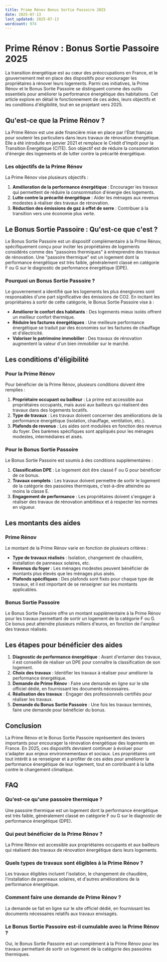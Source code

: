 ```yaml
---
title: Prime Rénov Bonus Sortie Passoire 2025
date: 2025-07-13
last_updated: 2025-07-13
wordcount: 974
---
```


# Prime Rénov : Bonus Sortie Passoire 2025

La transition énergétique est au cœur des préoccupations en France, et le gouvernement met en place des dispositifs pour encourager les propriétaires à rénover leurs logements. Parmi ces initiatives, la Prime Rénov et le Bonus Sortie Passoire se distinguent comme des outils essentiels pour améliorer la performance énergétique des habitations. Cet article explore en détail le fonctionnement de ces aides, leurs objectifs et les conditions d'éligibilité, tout en se projetant vers 2025.

## Qu'est-ce que la Prime Rénov ?

La Prime Rénov est une aide financière mise en place par l'État français pour soutenir les particuliers dans leurs travaux de rénovation énergétique. Elle a été introduite en janvier 2021 et remplace le Crédit d'Impôt pour la Transition Énergétique (CITE). Son objectif est de réduire la consommation d'énergie des logements et de lutter contre la précarité énergétique.

### Les objectifs de la Prime Rénov

La Prime Rénov vise plusieurs objectifs :

1. **Amélioration de la performance énergétique** : Encourager les travaux qui permettent de réduire la consommation d'énergie des logements.
2. **Lutte contre la précarité énergétique** : Aider les ménages aux revenus modestes à réaliser des travaux de rénovation.
3. **Réduction des émissions de gaz à effet de serre** : Contribuer à la transition vers une économie plus verte.

## Le Bonus Sortie Passoire : Qu'est-ce que c'est ?

Le Bonus Sortie Passoire est un dispositif complémentaire à la Prime Rénov, spécifiquement conçu pour inciter les propriétaires de logements considérés comme des "passoires thermiques" à entreprendre des travaux de rénovation. Une "passoire thermique" est un logement dont la performance énergétique est très faible, généralement classé en catégorie F ou G sur le diagnostic de performance énergétique (DPE).

### Pourquoi un Bonus Sortie Passoire ?

Le gouvernement a identifié que les logements les plus énergivores sont responsables d'une part significative des émissions de CO2. En incitant les propriétaires à sortir de cette catégorie, le Bonus Sortie Passoire vise à :

- **Améliorer le confort des habitants** : Des logements mieux isolés offrent un meilleur confort thermique.
- **Réduire les factures énergétiques** : Une meilleure performance énergétique se traduit par des économies sur les factures de chauffage et d'électricité.
- **Valoriser le patrimoine immobilier** : Des travaux de rénovation augmentent la valeur d'un bien immobilier sur le marché.

## Les conditions d'éligibilité

### Pour la Prime Rénov

Pour bénéficier de la Prime Rénov, plusieurs conditions doivent être remplies :

1. **Propriétaire occupant ou bailleur** : La prime est accessible aux propriétaires occupants, mais aussi aux bailleurs qui réalisent des travaux dans des logements locatifs.
2. **Type de travaux** : Les travaux doivent concerner des améliorations de la performance énergétique (isolation, chauffage, ventilation, etc.).
3. **Plafonds de revenus** : Les aides sont modulées en fonction des revenus du foyer. Des barèmes spécifiques sont appliqués pour les ménages modestes, intermédiaires et aisés.

### Pour le Bonus Sortie Passoire

Le Bonus Sortie Passoire est soumis à des conditions supplémentaires :

1. **Classification DPE** : Le logement doit être classé F ou G pour bénéficier de ce bonus.
2. **Travaux complets** : Les travaux doivent permettre de sortir le logement de la catégorie des passoires thermiques, c'est-à-dire atteindre au moins la classe E.
3. **Engagement de performance** : Les propriétaires doivent s'engager à réaliser des travaux de rénovation ambitieux et à respecter les normes en vigueur.

## Les montants des aides

### Prime Rénov

Le montant de la Prime Rénov varie en fonction de plusieurs critères :

- **Type de travaux réalisés** : Isolation, changement de chaudière, installation de panneaux solaires, etc.
- **Revenus du foyer** : Les ménages modestes peuvent bénéficier de montants plus élevés que les ménages plus aisés.
- **Plafonds spécifiques** : Des plafonds sont fixés pour chaque type de travaux, et il est important de se renseigner sur les montants applicables.

### Bonus Sortie Passoire

Le Bonus Sortie Passoire offre un montant supplémentaire à la Prime Rénov pour les travaux permettant de sortir un logement de la catégorie F ou G. Ce bonus peut atteindre plusieurs milliers d'euros, en fonction de l'ampleur des travaux réalisés.

## Les étapes pour bénéficier des aides

1. **Diagnostic de performance énergétique** : Avant d'entamer des travaux, il est conseillé de réaliser un DPE pour connaître la classification de son logement.
2. **Choix des travaux** : Identifier les travaux à réaliser pour améliorer la performance énergétique.
3. **Demande de Prime Rénov** : Faire une demande en ligne sur le site officiel dédié, en fournissant les documents nécessaires.
4. **Réalisation des travaux** : Engager des professionnels certifiés pour réaliser les travaux.
5. **Demande du Bonus Sortie Passoire** : Une fois les travaux terminés, faire une demande pour bénéficier du bonus.

## Conclusion

La Prime Rénov et le Bonus Sortie Passoire représentent des leviers importants pour encourager la rénovation énergétique des logements en France. En 2025, ces dispositifs devraient continuer à évoluer pour s'adapter aux enjeux environnementaux et sociaux. Les propriétaires ont tout intérêt à se renseigner et à profiter de ces aides pour améliorer la performance énergétique de leur logement, tout en contribuant à la lutte contre le changement climatique.

## FAQ

### Qu'est-ce qu'une passoire thermique ?

Une passoire thermique est un logement dont la performance énergétique est très faible, généralement classé en catégorie F ou G sur le diagnostic de performance énergétique (DPE).

### Qui peut bénéficier de la Prime Rénov ?

La Prime Rénov est accessible aux propriétaires occupants et aux bailleurs qui réalisent des travaux de rénovation énergétique dans leurs logements.

### Quels types de travaux sont éligibles à la Prime Rénov ?

Les travaux éligibles incluent l'isolation, le changement de chaudière, l'installation de panneaux solaires, et d'autres améliorations de la performance énergétique.

### Comment faire une demande de Prime Rénov ?

La demande se fait en ligne sur le site officiel dédié, en fournissant les documents nécessaires relatifs aux travaux envisagés.

### Le Bonus Sortie Passoire est-il cumulable avec la Prime Rénov ?

Oui, le Bonus Sortie Passoire est un complément à la Prime Rénov pour les travaux permettant de sortir un logement de la catégorie des passoires thermiques.